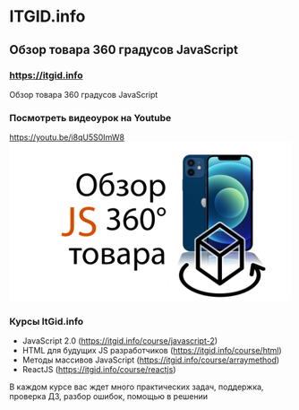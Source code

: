# ITGID.info
## Обзор товара 360 градусов JavaScript
### https://itgid.info

Обзор товара 360 градусов JavaScript
### Посмотреть видеоурок на Youtube
https://youtu.be/i8qU5S0ImW8
[![Посмотреть видео](https://github.com/itgidinfo/rotate360_js/blob/master/images/cover.png?raw=true)](https://youtu.be/i8qU5S0ImW8)

### Курсы ItGid.info

- JavaScript 2.0 (https://itgid.info/course/javascript-2)
- HTML для будущих JS разработчиков (https://itgid.info/course/html)
- Методы массивов JavaScript (https://itgid.info/course/arraymethod)
- ReactJS (https://itgid.info/course/reactjs)

В каждом курсе вас ждет много практических задач, поддержка, проверка ДЗ, разбор ошибок, помощью в решении
